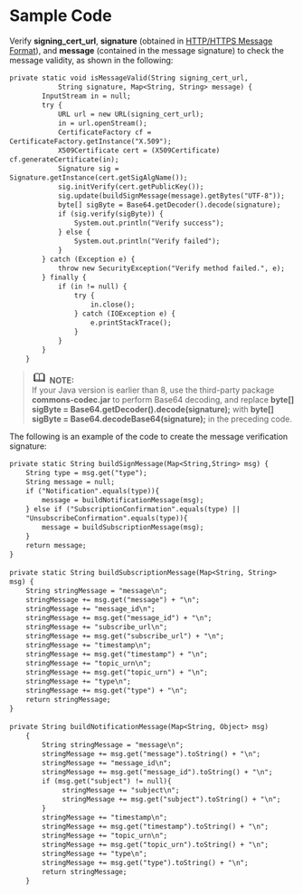 # Sample Code<a name="smn_ug_a9004"></a>

Verify  **signing\_cert\_url**,  **signature**  \(obtained in  [HTTP/HTTPS Message Format](http-https-message-format.md)\), and  **message**  \(contained in the message signature\) to check the message validity, as shown in the following:

```
private static void isMessageValid(String signing_cert_url,
            String signature, Map<String, String> message) {
        InputStream in = null;
        try {
            URL url = new URL(signing_cert_url);
            in = url.openStream();
            CertificateFactory cf = CertificateFactory.getInstance("X.509");
            X509Certificate cert = (X509Certificate) cf.generateCertificate(in);
            Signature sig = Signature.getInstance(cert.getSigAlgName());
            sig.initVerify(cert.getPublicKey());
            sig.update(buildSignMessage(message).getBytes("UTF-8"));
            byte[] sigByte = Base64.getDecoder().decode(signature);
            if (sig.verify(sigByte)) {
                System.out.println("Verify success");
            } else {
                System.out.println("Verify failed");
            }
        } catch (Exception e) {
            throw new SecurityException("Verify method failed.", e);
        } finally {
            if (in != null) {
                try {
                    in.close();
                } catch (IOException e) {
                    e.printStackTrace();
                }
            }
        }
    }
```

>![](public_sys-resources/icon-note.gif) **NOTE:**   
>If your Java version is earlier than 8, use the third-party package  **commons-codec.jar**  to perform Base64 decoding, and replace  **byte\[\] sigByte = Base64.getDecoder\(\).decode\(signature\);**  with  **byte\[\] sigByte = Base64.decodeBase64\(signature\);**  in the preceding code.  

The following is an example of the code to create the message verification signature:

```
private static String buildSignMessage(Map<String,String> msg) {
    String type = msg.get("type");
    String message = null;
    if ("Notification".equals(type)){
        message = buildNotificationMessage(msg);
    } else if ("SubscriptionConfirmation".equals(type) ||
    "UnsubscribeConfirmation".equals(type)){
        message = buildSubscriptionMessage(msg);
    }
    return message;
}

private static String buildSubscriptionMessage(Map<String, String> msg) {
    String stringMessage = "message\n";
    stringMessage += msg.get("message") + "\n";
    stringMessage += "message_id\n";
    stringMessage += msg.get("message_id") + "\n";
    stringMessage += "subscribe_url\n";
    stringMessage += msg.get("subscribe_url") + "\n";
    stringMessage += "timestamp\n";
    stringMessage += msg.get("timestamp") + "\n";
    stringMessage += "topic_urn\n";
    stringMessage += msg.get("topic_urn") + "\n";
    stringMessage += "type\n";
    stringMessage += msg.get("type") + "\n";
    return stringMessage;
}

private String buildNotificationMessage(Map<String, Object> msg)
    {
        String stringMessage = "message\n";
        stringMessage += msg.get("message").toString() + "\n";
        stringMessage += "message_id\n";
        stringMessage += msg.get("message_id").toString() + "\n";
        if (msg.get("subject") != null){
             stringMessage += "subject\n";
             stringMessage += msg.get("subject").toString() + "\n";
        }
        stringMessage += "timestamp\n";
        stringMessage += msg.get("timestamp").toString() + "\n";
        stringMessage += "topic_urn\n";
        stringMessage += msg.get("topic_urn").toString() + "\n";
        stringMessage += "type\n";
        stringMessage += msg.get("type").toString() + "\n";
        return stringMessage;
    }
```

